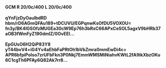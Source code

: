 #### GCM R 20/0c/400 L 20/0c/400
**qYnFjzDyOaulbdRD**<br/>**hbm/rD6AGmQFAu189+tDCUVU/EGPqnwKsOfDU5VOXOU=**<br/>**fn3y/BK4lGSOfzMUGEa30cW9Ep76h3bRxC66APxCeSOL5agxV9bHRb37aOB3fWmFyZ190dmlZ/0OvEEl...**<br/><br/>
**EpGUsO6H2QiP83Y8**<br/>**yT44bvV4+iG4Yv4aEhbFaPRtOh1bVbZmra0mmEwDi4c=**<br/>**APR6bfpiPoIso7zrUFbFkn3P0Nkj7EmmWMSMiNiahvKWtL2fA9ikXbzOKu6C1cgTh6PFAy6Q82Ak7rr8...**